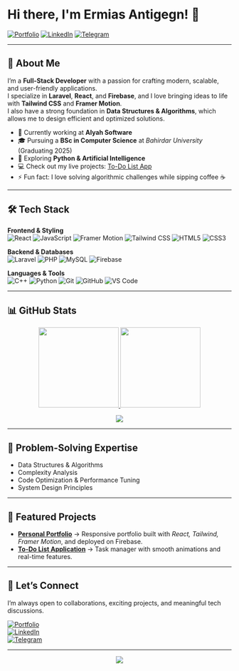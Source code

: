 # Hi there, I'm Ermias Antigegn! 👋

[![Portfolio](https://img.shields.io/badge/🌐%20Portfolio-Visit%20My%20Portfolio-FF6B6B?style=for-the-badge&logo=firefox-browser)](https://d-portfolio-2f67f.web.app/)
[![LinkedIn](https://img.shields.io/badge/💼%20LinkedIn-Connect-0A66C2?style=for-the-badge&logo=linkedin)](https://www.linkedin.com/in/ermias-antigegn-20756a253/)
[![Telegram](https://img.shields.io/badge/✉️%20Telegram-Message-26A5E4?style=for-the-badge&logo=telegram)](https://t.me/ermiasantigegn)

---

## 🚀 About Me

I’m a **Full-Stack Developer** with a passion for crafting modern, scalable, and user-friendly applications.  
I specialize in **Laravel**, **React**, and **Firebase**, and I love bringing ideas to life with **Tailwind CSS** and **Framer Motion**.  
I also have a strong foundation in **Data Structures & Algorithms**, which allows me to design efficient and optimized solutions.  

- 🔭 Currently working at **Alyah Software**  
- 🎓 Pursuing a **BSc in Computer Science** at *Bahirdar University* (Graduating 2025)  
- 🌱 Exploring **Python & Artificial Intelligence**  
- 💻 Check out my live projects: [To-Do List App](https://to-do-list-b06ef.web.app/)  
- ⚡ Fun fact: I love solving algorithmic challenges while sipping coffee ☕  

---

## 🛠️ Tech Stack

**Frontend & Styling**  
![React](https://img.shields.io/badge/React-61DAFB?style=for-the-badge&logo=react&logoColor=black)
![JavaScript](https://img.shields.io/badge/JavaScript-F7DF1E?style=for-the-badge&logo=javascript&logoColor=black)
![Framer Motion](https://img.shields.io/badge/Framer_Motion-0055FF?style=for-the-badge&logo=framer&logoColor=white)
![Tailwind CSS](https://img.shields.io/badge/Tailwind_CSS-38B2AC?style=for-the-badge&logo=tailwind-css&logoColor=white)
![HTML5](https://img.shields.io/badge/HTML5-E34F26?style=for-the-badge&logo=html5&logoColor=white)
![CSS3](https://img.shields.io/badge/CSS3-1572B6?style=for-the-badge&logo=css3&logoColor=white)

**Backend & Databases**  
![Laravel](https://img.shields.io/badge/Laravel-FF2D20?style=for-the-badge&logo=laravel&logoColor=white)
![PHP](https://img.shields.io/badge/PHP-777BB4?style=for-the-badge&logo=php&logoColor=white)
![MySQL](https://img.shields.io/badge/MySQL-4479A1?style=for-the-badge&logo=mysql&logoColor=white)
![Firebase](https://img.shields.io/badge/Firebase-FFCA28?style=for-the-badge&logo=firebase&logoColor=black)

**Languages & Tools**  
![C++](https://img.shields.io/badge/C++-00599C?style=for-the-badge&logo=cplusplus&logoColor=white)
![Python](https://img.shields.io/badge/Python-3776AB?style=for-the-badge&logo=python&logoColor=white)
![Git](https://img.shields.io/badge/Git-F05032?style=for-the-badge&logo=git&logoColor=white)
![GitHub](https://img.shields.io/badge/GitHub-181717?style=for-the-badge&logo=github&logoColor=white)
![VS Code](https://img.shields.io/badge/VS_Code-007ACC?style=for-the-badge&logo=visual-studio-code&logoColor=white)

---

## 📊 GitHub Stats

<p align="center">
  <a href="https://github.com/ermima">
    <img height="180em" src="https://github-readme-stats.vercel.app/api?username=ermima&show_icons=true&theme=radical&hide_border=true&count_private=true" />
    <img height="180em" src="https://github-readme-stats.vercel.app/api/top-langs/?username=ermima&layout=compact&theme=radical&hide_border=true&langs_count=8&hide=procfile" />
  </a>
</p>

<p align="center">
  <img src="https://github-readme-streak-stats.herokuapp.com/?user=ermima&theme=radical&hide_border=true" />
</p>

---

## 🧠 Problem-Solving Expertise

- Data Structures & Algorithms  
- Complexity Analysis  
- Code Optimization & Performance Tuning  
- System Design Principles  

---

## 🌟 Featured Projects

- **[Personal Portfolio](https://d-portfolio-2f67f.web.app/)** → Responsive portfolio built with *React, Tailwind, Framer Motion*, and deployed on Firebase.  
- **[To-Do List Application](https://to-do-list-b06ef.web.app/)** → Task manager with smooth animations and real-time features.  

---

## 🤝 Let’s Connect

I’m always open to collaborations, exciting projects, and meaningful tech discussions.  

[![Portfolio](https://img.shields.io/badge/🌐%20Portfolio-Visit-FF6B6B?style=for-the-badge&logo=firefox-browser)](https://d-portfolio-2f67f.web.app/)  
[![LinkedIn](https://img.shields.io/badge/💼%20LinkedIn-Connect-0A66C2?style=for-the-badge&logo=linkedin)](https://www.linkedin.com/in/ermias-antigegn-20756a253/)  
[![Telegram](https://img.shields.io/badge/✉️%20Telegram-Message-26A5E4?style=for-the-badge&logo=telegram)](https://t.me/ermiasantigegn)  

---

<p align="center">
   <img src="https://komarev.com/ghpvc/?username=ermima&label=Profile%20Views&color=0e75b6&style=flat" />
</p>
